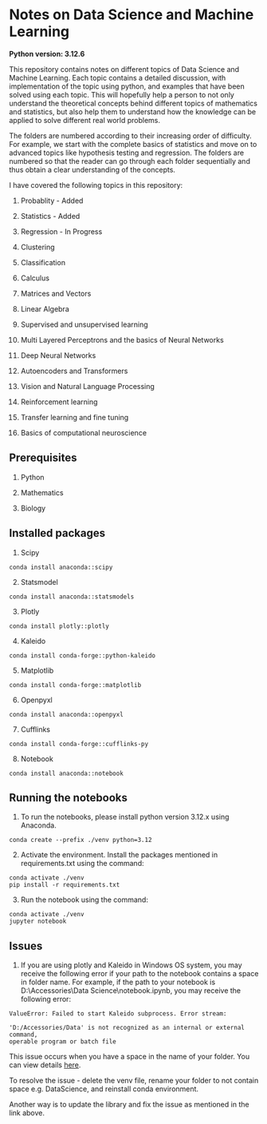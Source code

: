 # Notes on Data Science and Machine Learning

**Python version: 3.12.6**

This repository contains notes on different topics of Data Science and Machine Learning. Each topic contains a detailed discussion, with implementation of the topic using python, and examples that have been solved using each topic. This will hopefully help a person to not only understand the theoretical concepts behind different topics of mathematics and statistics, but also help them to understand how the knowledge can be applied to solve different real world problems.

The folders are numbered according to their increasing order of difficulty. For example, we start with the complete basics of statistics and move on to advanced topics like hypothesis testing and regression. The folders are numbered so that the reader can go through each folder sequentially and thus obtain a clear understanding of the concepts.

I have covered the following topics in this repository:

1. Probablity - Added

2. Statistics - Added

3. Regression - In Progress

4. Clustering

5. Classification

6. Calculus

7. Matrices and Vectors

8. Linear Algebra

9. Supervised and unsupervised learning

10. Multi Layered Perceptrons and the basics of Neural Networks

11. Deep Neural Networks

12. Autoencoders and Transformers

13. Vision and Natural Language Processing

14. Reinforcement learning

15. Transfer learning and fine tuning

16. Basics of computational neuroscience


## Prerequisites

1. Python

2. Mathematics

3. Biology


## Installed packages

1. Scipy

```
conda install anaconda::scipy
```

2. Statsmodel

```
conda install anaconda::statsmodels
```

3. Plotly

```
conda install plotly::plotly
```

4. Kaleido

```
conda install conda-forge::python-kaleido
```

5. Matplotlib

```
conda install conda-forge::matplotlib
```

6. Openpyxl

```
conda install anaconda::openpyxl
```

7. Cufflinks

```
conda install conda-forge::cufflinks-py
```

8. Notebook

```
conda install anaconda::notebook
```

## Running the notebooks

1. To run the notebooks, please install python version 3.12.x using Anaconda.

```
conda create --prefix ./venv python=3.12
```

2. Activate the environment. Install the packages mentioned in requirements.txt using the command:

```
conda activate ./venv
pip install -r requirements.txt
```

3. Run the notebook using the command:

```
conda activate ./venv
jupyter notebook
```

## Issues

1. If you are using plotly and Kaleido in Windows OS system, you may receive the following error if your path to the notebook contains a space in folder name. For example, if the path to your notebook is D:\Accessories\Data Science\notebook.ipynb, you may receive the following error:

```
ValueError: Failed to start Kaleido subprocess. Error stream:

'D:/Accessories/Data' is not recognized as an internal or external command,
operable program or batch file
```

This issue occurs when you have a space in the name of your folder. You can view details [here](https://github.com/plotly/Kaleido/issues/85).

To resolve the issue - delete the venv file, rename your folder to not contain space e.g. DataScience, and reinstall conda environment. 

Another way is to update the library and fix the issue as mentioned in the link above.